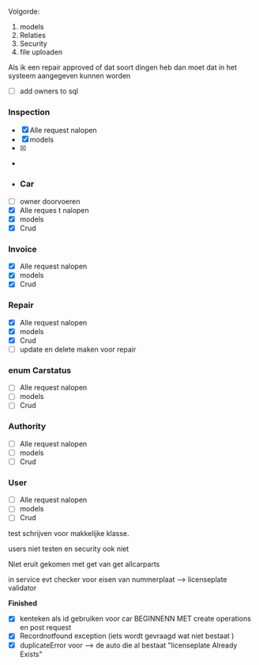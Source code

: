 


Volgorde:
1. models
2. Relaties
3. Security
4. file uploaden



Als ik een repair approved of dat soort dingen heb dan moet dat in het systeem aangegeven kunnen worden
-[ ] add owners to sql
 

### Inspection 
- [x] Alle request nalopen
- [x] models
- [x] 
- 
- ### Car 
- [ ] owner doorvoeren
- [x] Alle reques t nalopen
- [x] models
- [x] Crud

### Invoice
- [x] Alle request nalopen
- [x] models
- [x] Crud

### Repair
- [x] Alle request nalopen
- [x] models
- [x] Crud
- [ ] update en delete maken voor repair

### enum Carstatus
- [ ] Alle request nalopen
- [ ] models
- [ ] Crud

### Authority
- [ ] Alle request nalopen
- [ ] models
- [ ] Crud

### User
- [ ] Alle request nalopen
- [ ] models
- [ ] Crud

test schrijven voor makkelijke klasse. 

users niet testen en security ook niet 

Niet eruit gekomen met get van get allcarparts


in service evt checker voor eisen van nummerplaat --> licenseplate validator


**Finished** 
- [x] kenteken als id gebruiken voor car
  BEGINNENN MET create operations en post request
-[x] Recordnotfound exception (iets wordt gevraagd wat niet bestaat )
-[x] duplicateError voor --> de auto die al bestaat  "licenseplate Already Exists"